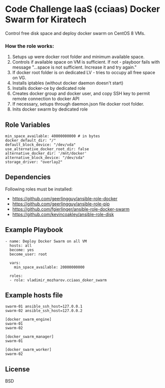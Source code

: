Code Challenge IaaS (cciaas) Docker Swarm for Kiratech
=========

Control free disk space and deploy docker swarm on CentOS 8 VMs.
### How the role works:
1. Setups up were docker root folder and minimum available space.
2. Controls if available space on VM is sufficient. If not - playboor fails with message "...space is not sufficient. Increase it and try again."
3. If docker root folder is on dedicated LV - tries to occupy all free space on VG.
4. Installs iptables (without docker daemon doesn't start)
5. Installs docker-ce by dedicated role
6. Creates docker group and docker user, and copy SSH key to permit remote connection to docker API
7. If necessary, setups through daemon.json file docker root folder.
8. Inits docker swarm by dedicated role

Role Variables
--------------

    min_space_available: 40000000000 # in bytes
    docker_default_dir: "/"
    default_block_device: "/dev/vda"
    use_alternative_docker_root_dir: false
    alternative_docker_dir: '/mnt/docker'
    alternative_block_device: "/dev/sda"
    storage_driver: "overlay2"

Dependencies
------------

Following roles must be installed:
- https://github.com/geerlingguy/ansible-role-docker
- https://github.com/geerlingguy/ansible-role-pip
- https://github.com/fgierlinger/ansible-role-docker-swarm
- https://github.com/kevincoakley/ansible-role-disk

Example Playbook
----------------

    - name: Deploy Docker Swarm on all VM
      hosts: all
      become: yes
      become_user: root

      vars:
        min_space_available: 20000000000

      roles:
      - role: vladimir_mozharov.cciaas_doker_swarm

Example hosts file
----------

    swarm-01 ansible_ssh_host=127.0.0.1
    swarm-02 ansible_ssh_host=127.0.0.2

    [docker_swarm_engine]
    swarm-01
    swarm-02

    [docker_swarm_manager]
    swarm-01

    [docker_swarm_worker]
    swarm-02


License
-------

BSD
